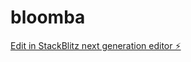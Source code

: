 # bloomba

[Edit in StackBlitz next generation editor ⚡️](https://stackblitz.com/~/github.com/bixie-agency/bloomba)